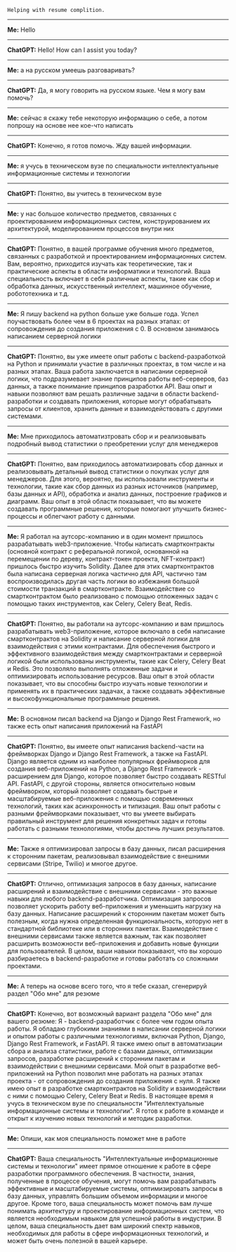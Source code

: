 
```
Helping with resume complition.
```

---


**Me:**
Hello

---

**ChatGPT:**
Hello! How can I assist you today?

---

**Me:**
а на русском умеешь разговаривать?

---

**ChatGPT:**
Да, я могу говорить на русском языке. Чем я могу вам помочь?

---

**Me:**
сейчас я скажу тебе некоторую информацию о себе, а потом попрошу на основе нее кое-что написать

---

**ChatGPT:**
Конечно, я готов помочь. Жду вашей информации.

---

**Me:**
я учусь в техническом вузе по специальности интеллектуальные информационные системы и технологии

---

**ChatGPT:**
Понятно, вы учитесь в техническом вузе

---

**Me:**
у нас большое количество предметов, связанных с проектированием информационных систем, конструированием их архитектурой, моделированием процессов внутри них

---

**ChatGPT:**
Понятно, в вашей программе обучения много предметов, связанных с разработкой и проектированием информационных систем. Вам, вероятно, приходится изучать как теоретические, так и практические аспекты в области информатики и технологий. Ваша специальность включает в себя различные аспекты, такие как сбор и обработка данных, искусственный интеллект, машинное обучение, робототехника и т.д.

---

**Me:**
Я пишу backend на python больше уже больше года. Успел поучаствовать более чем в 6 проектах на разных этапах: от сопровождения до создания приложения с 0. В основном занимаюсь написанием серверной логики

---

**ChatGPT:**
Понятно, вы уже имеете опыт работы с backend-разработкой на Python и принимали участие в различных проектах, в том числе и на разных этапах. Ваша работа заключается в написании серверной логики, что подразумевает знание принципов работы веб-серверов, баз данных, а также понимание принципов разработки API. Ваш опыт и навыки позволяют вам решать различные задачи в области backend-разработки и создавать приложения, которые могут обрабатывать запросы от клиентов, хранить данные и взаимодействовать с другими системами.

---

**Me:**
Мне приходилось автоматизтровать сбор и и реализовывать подробный вывод статистики о преобретении услуг для менеджеров

---

**ChatGPT:**
Понятно, вам приходилось автоматизировать сбор данных и реализовывать детальный вывод статистики о покупках услуг для менеджеров. Для этого, вероятно, вы использовали инструменты и технологии, такие как сбор данных из разных источников (например, базы данных и API), обработка и анализ данных, построение графиков и диаграмм. Ваш опыт в этой области показывает, что вы можете создавать программные решения, которые помогают улучшить бизнес-процессы и облегчают работу с данными.

---

**Me:**
Я работал на аутсорс-компанию и в один момент пришлось разрабатывать web3-приложение. Чтобы написать смартконтракты (основной контракт с реферальной логикой, основанной на перемещении по дереву, контракт-токен проекта, NFT-контракт) пришлось быстро изучить Solidity. Далее для этих смартконтрактов была написана серверная логика частично для API, частично там воспроизводилась другая часть логики во избежания большой стоимости транзакций в смартконтракте. Взаимодействие со смартконтрактом было реализовано с помощью отложенных задач с помощью таких инструментов, как Celery, Celery Beat, Redis.

---

**ChatGPT:**
Понятно, вы работали на аутсорс-компанию и вам пришлось разрабатывать web3-приложение, которое включало в себя написание смартконтрактов на Solidity и написание серверной логики для взаимодействия с этими контрактами. Для обеспечения быстрого и эффективного взаимодействия между смартконтрактами и серверной логикой были использованы инструменты, такие как Celery, Celery Beat и Redis. Это позволяло выполнять отложенные задачи и оптимизировать использование ресурсов. Ваш опыт в этой области показывает, что вы способны быстро изучать новые технологии и применять их в практических задачах, а также создавать эффективные и высокофункциональные программные решения.

---

**Me:**
В основном писал backend на Django и Django Rest Framework, но также есть опыт написания приложений на FastAPI

---

**ChatGPT:**
Понятно, вы имеете опыт написания backend-части на фреймворках Django и Django Rest Framework, а также на FastAPI. Django является одним из наиболее популярных фреймворков для создания веб-приложений на Python, а Django Rest Framework - расширением для Django, которое позволяет быстро создавать RESTful API. FastAPI, с другой стороны, является относительно новым фреймворком, который позволяет создавать быстрые и масштабируемые веб-приложения с помощью современных технологий, таких как асинхронность и типизация. Ваш опыт работы с разными фреймворками показывает, что вы умеете выбирать правильный инструмент для решения конкретных задач и готовы работать с разными технологиями, чтобы достичь лучших результатов.

---

**Me:**
Также я оптимизировал запросы в базу данных, писал расширения к сторонним пакетам, реализовывал взаимодействие с внешними сервисами (Stripe, Twilio) и многое другое.

---

**ChatGPT:**
Отлично, оптимизация запросов в базу данных, написание расширений и взаимодействие с внешними сервисами - это важные навыки для любого backend-разработчика. Оптимизация запросов позволяет ускорить работу веб-приложения и уменьшить нагрузку на базу данных. Написание расширений к сторонним пакетам может быть полезным, когда нужна определенная функциональность, которую нет в стандартной библиотеке или в сторонних пакетах. Взаимодействие с внешними сервисами также является важным, так как позволяет расширить возможности веб-приложения и добавить новые функции для пользователей. В целом, ваши навыки показывают, что вы хорошо разбираетесь в backend-разработке и готовы работать со сложными проектами.

---

**Me:**
А теперь на основе всего того, что я тебе сказал, сгенерируй раздел "Обо мне" для резюме

---

**ChatGPT:**
Конечно, вот возможный вариант раздела "Обо мне" для вашего резюме:
Я - backend-разработчик с более чем годом опыта работы. Я обладаю глубокими знаниями в написании серверной логики и опытом работы с различными технологиями, включая Python, Django, Django Rest Framework, и FastAPI. Я также имею опыт в автоматизации сбора и анализа статистики, работе с базами данных, оптимизации запросов, разработке расширений к сторонним пакетам и взаимодействии с внешними сервисами.
Мой опыт в разработке веб-приложений на Python позволил мне работать на разных этапах проекта - от сопровождения до создания приложения с нуля. Я также имею опыт в разработке смартконтрактов на Solidity и взаимодействии с ними с помощью Celery, Celery Beat и Redis.
В настоящее время я учусь в техническом вузе по специальности "Интеллектуальные информационные системы и технологии". Я готов к работе в команде и открыт к изучению новых технологий и методик разработки.

---

**Me:**
Опиши, как моя специальность поможет мне в работе

---

**ChatGPT:**
Ваша специальность "Интеллектуальные информационные системы и технологии" имеет прямое отношение к работе в сфере разработки программного обеспечения. В частности, знания, полученные в процессе обучения, могут помочь вам разрабатывать эффективные и масштабируемые системы, оптимизировать запросы в базу данных, управлять большим объемом информации и многое другое. Кроме того, ваша специальность может помочь вам лучше понимать архитектуру и проектирование информационных систем, что является необходимым навыком для успешной работы в индустрии. В целом, ваша специальность дает вам широкий спектр навыков, необходимых для работы в сфере информационных технологий, и может быть очень полезной в вашей карьере.
